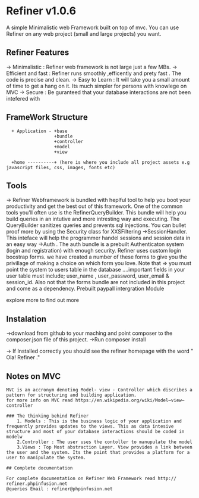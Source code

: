 # Refiner v1.0.6
A simple Minimalistic web Framework built on top of mvc. You can use Refiner on any web project (small and large projects) you want.

## Refiner Features
-> Minimalistic : Refiner web framework is not large just a few MBs.
-> Efficient and fast : Refiner runs smoothly ,efficently and prety fast . The code is precise and clean.
-> Easy to Learn : It will take you a small amount of time to get a hang on it. Its much simpler for persons with knowlege on MVC
-> Secure : Be guranteed that your database interactions are not been intefered with

## FrameWork Structure
      
      + Application - +base
                      +bundle
                      +controller
                      +model
                      +view
                      
      +home ----------+ (here is where you include all project assets e.g javascript files, css, images, fonts etc)
## Tools
  -> Refiner Webframework is bundled with heplful tool to help you boot your productivity and get the best out of this framework. One of the common tools you'll often use is the RefinerQueryBuilder. This bundle will help you build queries in an intutive and more intresting way and executing. The QueryBuilder sanitizes queries and prevents sql injections. You can bullet proof more by using the Security class for XXSFiltering 
  ->SessionHandler. This inteface will help the programmer handel sessions and session data in an easy way 
  ->Auth . The auth bundle is a prebuilt Authenticaton system (login and registration) with enough security. Refiner uses custom login boostrap forms. we have created a number of these forms to give you the privillage of making a choice on which form you love.
    Note that => you must point the system to users table in the database ....important fields in your user table must include; user_name , user_password, user_email & session_id. 
    Also not that the forms bundle are not included in this project and come as a dependency.
    Prebuilt paypall intergration Module
    
   explore more to find out more
   
 ## Instalation 
  ->download from github to your maching
  and point composer to the composer.json file of this project.
  ->Run composer install 
  
  -> If Installed correctly you should see the refiner homepage with the word " Ola! Refiner ." 
  
  ## Notes on MVC
    MVC is an accronym denoting Model- view - Controller which discribes a pattern for structuring and building application.
    for more info on MVC read https://en.wikipedia.org/wiki/Model–view–controller
    
    ### The thinking behind Refiner
        1. Models : This is the business logic of your application and frequently provides updates to the views. This as data intesive structure and most of your database interactions should be coded in modelw
        2.Controller : The user uses the contoller to manupulate the model 
        3.Views : Top Most abstraction Layer. View provides a link between the user and the system. Its the point that provides a platform for a user to manipulate the system.
       
    ## Complete documentation
    
    For complete documentation on Refiner Web Framework read http:// refiner.phpinfusion.net
    @queries Email : refiner@phpinfusion.net
     
    
  
  
